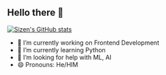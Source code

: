 ## Hello there 👋
[![Sizen's GitHub stats](https://github-readme-stats.vercel.app/api?username=Maxiila-0IQ)](https://github.com/Maxiila-0IQ/github-readme-stats)

- 🔭 I’m currently working on Frontend Development
- 🌱 I’m currently learning Python
- 🤔 I’m looking for help with ML, AI
- 😄 Pronouns: He/HIM
